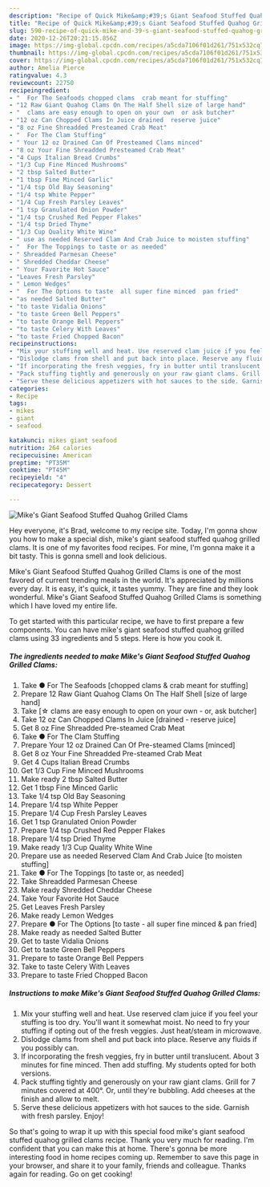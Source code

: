 ```yaml
---
description: "Recipe of Quick Mike&amp;#39;s Giant Seafood Stuffed Quahog Grilled Clams"
title: "Recipe of Quick Mike&amp;#39;s Giant Seafood Stuffed Quahog Grilled Clams"
slug: 590-recipe-of-quick-mike-and-39-s-giant-seafood-stuffed-quahog-grilled-clams
date: 2020-12-26T20:21:15.856Z
image: https://img-global.cpcdn.com/recipes/a5cda7106f01d261/751x532cq70/mikes-giant-seafood-stuffed-quahog-grilled-clams-recipe-main-photo.jpg
thumbnail: https://img-global.cpcdn.com/recipes/a5cda7106f01d261/751x532cq70/mikes-giant-seafood-stuffed-quahog-grilled-clams-recipe-main-photo.jpg
cover: https://img-global.cpcdn.com/recipes/a5cda7106f01d261/751x532cq70/mikes-giant-seafood-stuffed-quahog-grilled-clams-recipe-main-photo.jpg
author: Amelia Pierce
ratingvalue: 4.3
reviewcount: 22750
recipeingredient:
- "  For The Seafoods chopped clams  crab meant for stuffing"
- "12 Raw Giant Quahog Clams On The Half Shell size of large hand"
- "  clams are easy enough to open on your own  or ask butcher"
- "12 oz Can Chopped Clams In Juice drained  reserve juice"
- "8 oz Fine Shreadded Presteamed Crab Meat"
- "  For The Clam Stuffing"
- " Your 12 oz Drained Can Of Presteamed Clams minced"
- "8 oz Your Fine Shreadded Presteamed Crab Meat"
- "4 Cups Italian Bread Crumbs"
- "1/3 Cup Fine Minced Mushrooms"
- "2 tbsp Salted Butter"
- "1 tbsp Fine Minced Garlic"
- "1/4 tsp Old Bay Seasoning"
- "1/4 tsp White Pepper"
- "1/4 Cup Fresh Parsley Leaves"
- "1 tsp Granulated Onion Powder"
- "1/4 tsp Crushed Red Pepper Flakes"
- "1/4 tsp Dried Thyme"
- "1/3 Cup Quality White Wine"
- " use as needed Reserved Clam And Crab Juice to moisten stuffing"
- "  For The Toppings to taste or as needed"
- " Shreadded Parmesan Cheese"
- " Shredded Cheddar Cheese"
- " Your Favorite Hot Sauce"
- "Leaves Fresh Parsley"
- " Lemon Wedges"
- "  For The Options to taste  all super fine minced  pan fried"
- "as needed Salted Butter"
- "to taste Vidalia Onions"
- "to taste Green Bell Peppers"
- "to taste Orange Bell Peppers"
- "to taste Celery With Leaves"
- "to taste Fried Chopped Bacon"
recipeinstructions:
- "Mix your stuffing well and heat. Use reserved clam juice if you feel your stuffing is too dry. You&#39;ll want it somewhat moist. No need to fry your stuffing if opting out of the fresh veggies. Just heat/steam in microwave."
- "Dislodge clams from shell and put back into place. Reserve any fluids if you possibly can."
- "If incorporating the fresh veggies, fry in butter until translucent. About 3 minutes for fine minced. Then add stuffing. My students opted for both versions."
- "Pack stuffing tightly and generously on your raw giant clams. Grill for 7 minutes covered at 400°. Or, until they&#39;re bubbling. Add cheeses at the finish and allow to melt."
- "Serve these delicious appetizers with hot sauces to the side. Garnish with fresh parsley. Enjoy!"
categories:
- Recipe
tags:
- mikes
- giant
- seafood

katakunci: mikes giant seafood 
nutrition: 264 calories
recipecuisine: American
preptime: "PT35M"
cooktime: "PT45M"
recipeyield: "4"
recipecategory: Dessert

---
```



![Mike&#39;s Giant Seafood Stuffed Quahog Grilled Clams](https://img-global.cpcdn.com/recipes/a5cda7106f01d261/751x532cq70/mikes-giant-seafood-stuffed-quahog-grilled-clams-recipe-main-photo.jpg)

Hey everyone, it's Brad, welcome to my recipe site. Today, I'm gonna show you how to make a special dish, mike&#39;s giant seafood stuffed quahog grilled clams. It is one of my favorites food recipes. For mine, I'm gonna make it a bit tasty. This is gonna smell and look delicious.



Mike&#39;s Giant Seafood Stuffed Quahog Grilled Clams is one of the most favored of current trending meals in the world. It's appreciated by millions every day. It is easy, it's quick, it tastes yummy. They are fine and they look wonderful. Mike&#39;s Giant Seafood Stuffed Quahog Grilled Clams is something which I have loved my entire life.


To get started with this particular recipe, we have to first prepare a few components. You can have mike&#39;s giant seafood stuffed quahog grilled clams using 33 ingredients and 5 steps. Here is how you cook it.

<!--inarticleads1-->

##### The ingredients needed to make Mike&#39;s Giant Seafood Stuffed Quahog Grilled Clams:

1. Take  ● For The Seafoods [chopped clams &amp; crab meant for stuffing]
1. Prepare 12 Raw Giant Quahog Clams On The Half Shell [size of large hand]
1. Take  [☆ clams are easy enough to open on your own - or, ask butcher]
1. Take 12 oz Can Chopped Clams In Juice [drained - reserve juice]
1. Get 8 oz Fine Shreadded Pre-steamed Crab Meat
1. Take  ● For The Clam Stuffing
1. Prepare  Your 12 oz Drained Can Of Pre-steamed Clams [minced]
1. Get 8 oz Your Fine Shreadded Pre-steamed Crab Meat
1. Get 4 Cups Italian Bread Crumbs
1. Get 1/3 Cup Fine Minced Mushrooms
1. Make ready 2 tbsp Salted Butter
1. Get 1 tbsp Fine Minced Garlic
1. Take 1/4 tsp Old Bay Seasoning
1. Prepare 1/4 tsp White Pepper
1. Prepare 1/4 Cup Fresh Parsley Leaves
1. Get 1 tsp Granulated Onion Powder
1. Prepare 1/4 tsp Crushed Red Pepper Flakes
1. Prepare 1/4 tsp Dried Thyme
1. Make ready 1/3 Cup Quality White Wine
1. Prepare  use as needed Reserved Clam And Crab Juice [to moisten stuffing]
1. Take  ● For The Toppings [to taste or, as needed]
1. Take  Shreadded Parmesan Cheese
1. Make ready  Shredded Cheddar Cheese
1. Take  Your Favorite Hot Sauce
1. Get Leaves Fresh Parsley
1. Make ready  Lemon Wedges
1. Prepare  ● For The Options [to taste - all super fine minced &amp; pan fried]
1. Make ready as needed Salted Butter
1. Get to taste Vidalia Onions
1. Get to taste Green Bell Peppers
1. Prepare to taste Orange Bell Peppers
1. Take to taste Celery With Leaves
1. Prepare to taste Fried Chopped Bacon




<!--inarticleads2-->

##### Instructions to make Mike&#39;s Giant Seafood Stuffed Quahog Grilled Clams:

1. Mix your stuffing well and heat. Use reserved clam juice if you feel your stuffing is too dry. You&#39;ll want it somewhat moist. No need to fry your stuffing if opting out of the fresh veggies. Just heat/steam in microwave.
1. Dislodge clams from shell and put back into place. Reserve any fluids if you possibly can.
1. If incorporating the fresh veggies, fry in butter until translucent. About 3 minutes for fine minced. Then add stuffing. My students opted for both versions.
1. Pack stuffing tightly and generously on your raw giant clams. Grill for 7 minutes covered at 400°. Or, until they&#39;re bubbling. Add cheeses at the finish and allow to melt.
1. Serve these delicious appetizers with hot sauces to the side. Garnish with fresh parsley. Enjoy!




So that's going to wrap it up with this special food mike&#39;s giant seafood stuffed quahog grilled clams recipe. Thank you very much for reading. I'm confident that you can make this at home. There's gonna be more interesting food in home recipes coming up. Remember to save this page in your browser, and share it to your family, friends and colleague. Thanks again for reading. Go on get cooking!
